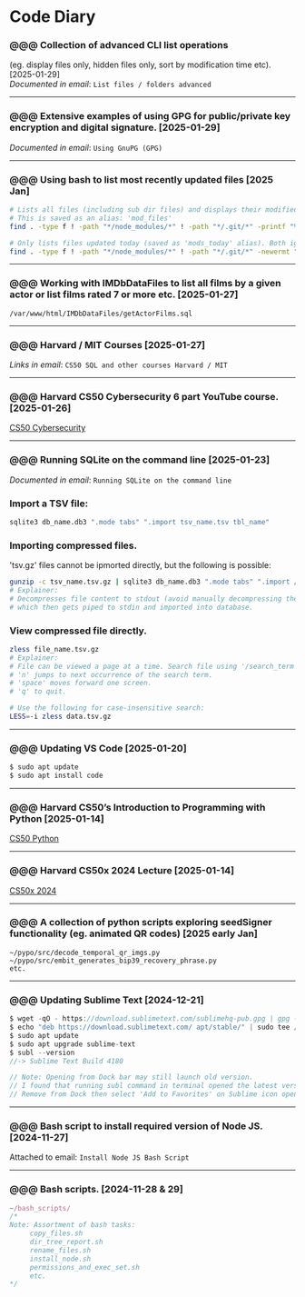 # Code Diary

### @@@ Collection of advanced CLI list operations  
(eg. display files only, hidden files only, sort by modification time etc). [2025-01-29]  
*Documented in email*: `List files / folders advanced`

---

### @@@ Extensive examples of using GPG for public/private key encryption and digital signature. [2025-01-29]  
*Documented in email*: `Using GnuPG (GPG)`

---

### @@@ Using bash to list most recently updated files [2025 Jan]
```sh
# Lists all files (including sub dir files) and displays their modified dates (newest first).
# This is saved as an alias: 'mod_files'
find . -type f ! -path "*/node_modules/*" ! -path "*/.git/*" -printf "%TY-%Tm-%Td %TH:%TM %p\n" | sort -r

# Only lists files updated today (saved as 'mods_today' alias). Both ignore the node_modules/  and .git/ directories.
find . -type f ! -path "*/node_modules/*" ! -path "*/.git/*" -newermt "$(date +%Y-%m-%d)" -printf "%TY-%Tm-%Td %TH:%TM %p\n" | sort -r
```
---

### @@@ Working with IMDbDataFiles to list all films by a given actor or list films rated 7 or more etc. [2025-01-27]  
`/var/www/html/IMDbDataFiles/getActorFilms.sql`

---

### @@@ Harvard / MIT Courses [2025-01-27]  
*Links in email*: `CS50 SQL and other courses Harvard / MIT`

---

### @@@ Harvard CS50 Cybersecurity 6 part YouTube course. [2025-01-26]  
[CS50 Cybersecurity](https://youtu.be/watch?v=kmJlnUfMd7I&list=PLhQjrBD2T383Cqo5I1oRrbC1EKRAKGKUE)

---

### @@@ Running SQLite on the command line [2025-01-23]  
*Documented in email*: `Running SQLite on the command line`

### Import a TSV file:
```sh
sqlite3 db_name.db3 ".mode tabs" ".import tsv_name.tsv tbl_name"
```
### Importing compressed files.
'tsv.gz' files cannot be ipmorted directly, but the following is possible:
```sh
gunzip -c tsv_name.tsv.gz | sqlite3 db_name.db3 ".mode tabs" ".import /dev/stdin tbl_name"
# Explainer:
# Decompresses file content to stdout (avoid manually decompressing the file),
# which then gets piped to stdin and imported into database.
```
### View compressed file directly.
```sh
zless file_name.tsv.gz
# Explainer:
# File can be viewed a page at a time. Search file using '/search_term'
# 'n' jumps to next occurrence of the search term.
# 'space' moves forward one screen.
# 'q' to quit.

# Use the following for case-insensitive search:
LESS=-i zless data.tsv.gz
```
---

### @@@ Updating VS Code [2025-01-20]
```sh
$ sudo apt update
$ sudo apt install code
```

---

### @@@ Harvard CS50’s Introduction to Programming with Python [2025-01-14]  
[CS50 Python](https://youtu.be/nLRL_NcnK-4)

---

### @@@ Harvard CS50x 2024 Lecture [2025-01-14]  
[CS50x 2024](https://youtu.be/watch?v=3LPJfIKxwWc&list=PLhQjrBD2T381WAHyx1pq-sBfykqMBI7V4)

---

### @@@ A collection of python scripts exploring seedSigner functionality (eg. animated QR codes) [2025 early Jan]
```
~/pypo/src/decode_temporal_qr_imgs.py
~/pypo/src/embit_generates_bip39_recovery_phrase.py
etc.
```

---

### @@@ Updating Sublime Text [2024-12-21]  
```js
$ wget -qO - https://download.sublimetext.com/sublimehq-pub.gpg | gpg --dearmor | sudo tee /etc/apt/trusted.gpg.d/sublimehq-archive.gpg > /dev/null
$ echo "deb https://download.sublimetext.com/ apt/stable/" | sudo tee /etc/apt/sources.list.d/sublime-text.list
$ sudo apt update
$ sudo apt upgrade sublime-text
$ subl --version
//-> Sublime Text Build 4180

// Note: Opening from Dock bar may still launch old version.
// I found that running subl command in terminal opened the latest version.
// Remove from Dock then select 'Add to Favorites' on Sublime icon opened on command line.
```

---

### @@@ Bash script to install required version of Node JS. [2024-11-27]  
Attached to email: `Install Node JS Bash Script`

---

### @@@ Bash scripts. [2024-11-28 & 29]
```js
~/bash_scripts/
/*
Note: Assortment of bash tasks:
     copy_files.sh
     dir_tree_report.sh
     rename_files.sh
     install_node.sh
     permissions_and_exec_set.sh
     etc.
*/
```
